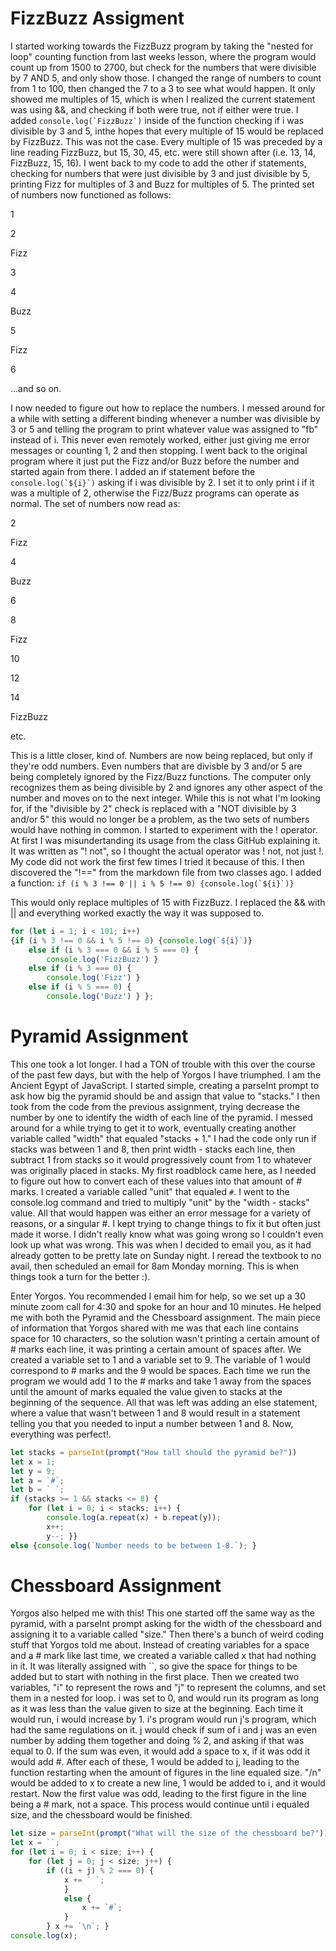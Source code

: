 # FizzBuzz Assigment
I started working towards the FizzBuzz program by taking the "nested for loop" counting function from last weeks lesson, where the program would count up from 1500 to 2700, but check for the numbers that were divisible by 7 AND 5, and only show those. I changed the range of numbers to count from 1 to 100, then changed the 7 to a 3 to see what would happen. It only showed me multiples of 15, which is when I realized the current statement was using &&, and checking if both were true, not if either were true. I added ```console.log(`FizzBuzz`)``` inside of the function checking if i was divisible by 3 and 5, inthe hopes that every multiple of 15 would be replaced by FizzBuzz. This was not the case. Every multiple of 15 was preceded by a line reading FizzBuzz, but 15, 30, 45, etc. were still shown after (i.e. 13, 14, FizzBuzz, 15, 16). I went back to my code to add the other if statements, checking for numbers that were just divisible by 3 and just divisible by 5, printing Fizz for multiples of 3 and Buzz for multiples of 5. The printed set of numbers now functioned as follows:

1

2

Fizz

3

4

Buzz

5

Fizz

6

...and so on. 

I now needed to figure out how to replace the numbers. I messed around for a while with setting a different binding whenever a number was divisible by 3 or 5 and telling the program to print whatever value was assigned to "fb" instead of i. This never even remotely worked, either just giving me error messages or counting 1, 2 and then stopping. I went back to the original program where it just put the Fizz and/or Buzz before the number and started again from there. I added an if statement before the ```console.log(`${i}`)``` asking if i was divisible by 2. I set it to only print i if it was a multiple of 2, otherwise the Fizz/Buzz programs can operate as normal. The set of numbers now read as:

2

Fizz

4

Buzz

6

8

Fizz

10

12

14

FizzBuzz

etc.

This is a little closer, kind of. Numbers are now being replaced, but only if they're odd numbers. Even numbers that are divisble by 3 and/or 5 are being completely ignored by the Fizz/Buzz functions. The computer only recognizes them as being divisible by 2 and ignores any other aspect of the number and moves on to the next integer. While this is not what I'm looking for, if the "divisible by 2" check is replaced with a "NOT divisible by 3 and/or 5" this would no longer be a problem, as the two sets of numbers would have nothing in common. I started to experiment with the ! operator. At first I was misundertanding its usage from the class GitHub explaining it. It was written as "! not", so I thought the actual operator was ! not, not just !. My code did not work the first few times I tried it because of this. I then discovered the "!==" from the markdown file from two classes ago. I added a function: ```if (i % 3 !== 0 || i % 5 !== 0) {console.log(`${i}`)}```

This would only replace multiples of 15 with FizzBuzz. I replaced the && with || and everything worked exactly the way it was supposed to.

```javascript
for (let i = 1; i < 101; i++)
{if (i % 3 !== 0 && i % 5 !== 0) {console.log(`${i}`)}
    else if (i % 3 === 0 && i % 5 === 0) {
        console.log('FizzBuzz') } 
    else if (i % 3 === 0) {
        console.log('Fizz') } 
    else if (i % 5 === 0) {
        console.log('Buzz') } };
```


# Pyramid Assignment
This one took a lot longer. I had a TON of trouble with this over the course of the past few days, but with the help of Yorgos I have triumphed. I am the Ancient Egypt of JavaScript. I started simple, creating a parseInt prompt to ask how big the pyramid should be and assign that value to "stacks." I then took from the code from the previous assignment, trying decrease the number by one to identify the width of each line of the pyramid. I messed around for a while trying to get it to work, eventually creating another variable called "width" that equaled "stacks + 1." I had the code only run if stacks was between 1 and 8, then print width - stacks each line, then subtract 1 from stacks so it would progressively count from 1 to whatever was originally placed in stacks. My first roadblock came here, as I needed to figure out how to convert each of these values into that amount of # marks. I created a variable called "unit" that equaled `#`. I went to the console.log command and tried to multiply "unit" by the "width - stacks" value. All that would happen was either an error message for a variety of reasons, or a singular #. I kept trying to change things to fix it but often just made it worse. I didn't really know what was going wrong so I couldn't even look up what was wrong. This was when I decided to email you, as it had already gotten to be pretty late on Sunday night. I reread the textbook to no avail, then scheduled an email for 8am Monday morning. This is when things took a turn for the better :).

Enter Yorgos. You recommended I email him for help, so we set up a 30 minute zoom call for 4:30 and spoke for an hour and 10 minutes. He helped me with both the Pyramid and the Chessboard assignment. The main piece of information that Yorgos shared with me was that each line contains space for 10 characters, so the solution wasn't printing a certain amount of # marks each line, it was printing a certain amount of spaces after. We created a variable set to 1 and a variable set to 9. The variable of 1 would correspond to # marks and the 9 would be spaces. Each time we run the program we would add 1 to the # marks and take 1 away from the spaces until the amount of marks equaled the value given to stacks at the beginning of the sequence. All that was left was adding an else statement, where a value that wasn't between 1 and 8 would result in a statement telling you that you needed to input a number between 1 and 8. Now, everything was perfect!.
```javascript
let stacks = parseInt(prompt("How tall should the pyramid be?"))
let x = 1;
let y = 9;
let a = `#`;
let b = ` `;
if (stacks >= 1 && stacks <= 8) {
    for (let i = 0; i < stacks; i++) {
        console.log(a.repeat(x) + b.repeat(y));
        x++;
        y--; }}
else {console.log(`Number needs to be between 1-8.`); }
```


# Chessboard Assignment
Yorgos also helped me with this! 
This one started off the same way as the pyramid, with a parseInt prompt asking for the width of the chessboard and assigning it to a variable called "size." Then there's a bunch of weird coding stuff that Yorgos told me about. Instead of creating variables for a space and a # mark like last time, we created a variable called x that had nothing in it. It was literally assigned with ``, so give the space for things to be added but to start with nothing in the first place. Then we created two variables, "i" to represent the rows and "j" to represent the columns, and set them in a nested for loop. i was set to 0, and would run its program as long as it was less than the value given to size at the beginning. Each time it would run, i would increase by 1. i's program would run j's program, which had the same regulations on it. j would check if sum of i and j was an even number by adding them together and doing % 2, and asking if that was equal to 0. If the sum was even, it would add a space to x, if it was odd it would add #. After each of these, 1 would be added to j, leading to the function restarting when the amount of figures in the line equaled size. "/n" would be added to x to create a new line, 1 would be added to i, and it would restart. Now the first value was odd, leading to the first figure in the line being a # mark, not a space. This process would continue until i equaled size, and the chessboard would be finished. 
```javascript
let size = parseInt(prompt("What will the size of the chessboard be?"))
let x = ``;
for (let i = 0; i < size; i++) {
    for (let j = 0; j < size; j++) {
        if ((i + j) % 2 === 0) {
            x += ` `; 
            }
            else {
                x += `#`; 
            }
        } x += `\n`; }
console.log(x);
```